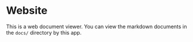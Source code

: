 # Website

This is a web document viewer.
You can view the markdown documents in the `docs/` directory by this app.
